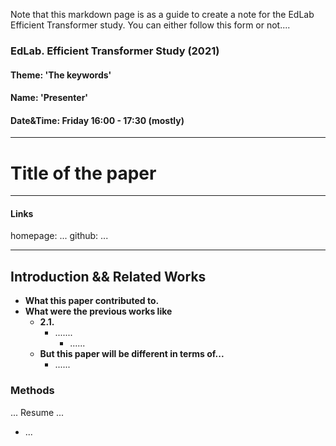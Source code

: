 Note that this markdown page is as a guide to create a note for the EdLab Efficient Transformer study. You can either follow this form or not....

### EdLab.   Efficient Transformer Study (2021)

#### Theme: 'The keywords'

#### Name: 'Presenter'

#### Date&Time: Friday 16:00 - 17:30 (mostly)

----

# **Title of the paper** #

---

#### Links ####

homepage: ...
github: ...

---

## Introduction && Related Works

- **What this paper contributed to.**
- **What were the previous works like**
  - **2.1.**
    - .......
      - ......
  - **But this paper will be different in terms of...**
    - ......

### Methods

... Resume ...  

- ...
